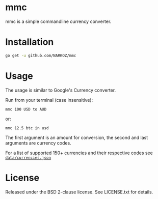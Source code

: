# mmc

mmc is a simple commandline currency converter.

# Installation

```sh
go get -u github.com/NARKOZ/mmc
```

# Usage

The usage is similar to Google's Currency converter.

Run from your terminal (case insensitive):

```
mmc 100 USD to AUD
```

or:

```
mmc 12.5 btc in usd
```

The first argument is an amount for conversion, the second and last arguments
are currency codes.

For a list of supported 150+ currencies and their respective codes see
[`data/currencies.json`](https://github.com/NARKOZ/mmc/blob/master/data/currencies.json)

# License

Released under the BSD 2-clause license. See LICENSE.txt for details.
